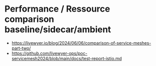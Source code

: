 # Performance / Ressource comparison baseline/sidecar/ambient 

  * https://livewyer.io/blog/2024/06/06/comparison-of-service-meshes-part-two/
  * https://github.com/livewyer-ops/poc-servicemesh2024/blob/main/docs/test-report-istio.md
